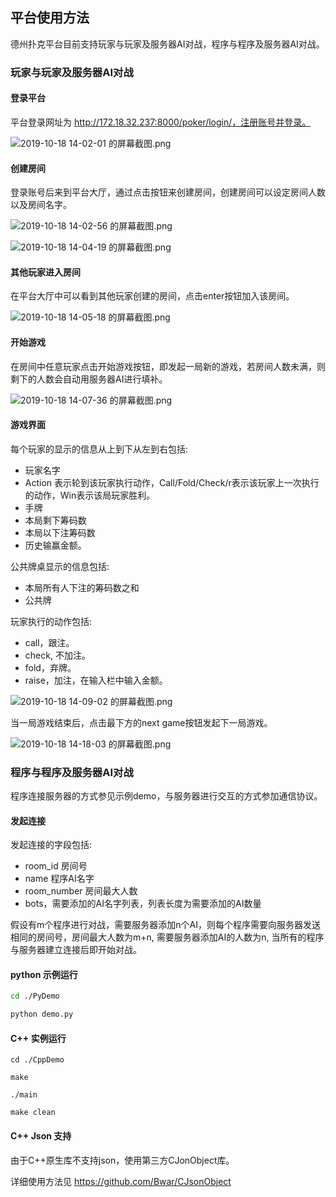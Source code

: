 ## 平台使用方法

德州扑克平台目前支持玩家与玩家及服务器AI对战，程序与程序及服务器AI对战。

### 玩家与玩家及服务器AI对战

#### 登录平台

平台登录网址为 http://172.18.32.237:8000/poker/login/，注册账号并登录。

![2019-10-18 14-02-01 的屏幕截图.png](http://ww1.sinaimg.cn/large/006A69aEly1g82bfu911xj30j3093q30.jpg)

#### 创建房间

登录账号后来到平台大厅，通过点击按钮来创建房间，创建房间可以设定房间人数以及房间名字。

![2019-10-18 14-02-56 的屏幕截图.png](http://ww1.sinaimg.cn/large/006A69aEly1g82bgrhhiwj30rz08274b.jpg)

![2019-10-18 14-04-19 的屏幕截图.png](http://ww1.sinaimg.cn/large/006A69aEgy1g82bi560rsj30ke063aa5.jpg)

#### 其他玩家进入房间

在平台大厅中可以看到其他玩家创建的房间，点击enter按钮加入该房间。

![2019-10-18 14-05-18 的屏幕截图.png](http://ww1.sinaimg.cn/large/006A69aEgy1g82bjcrxejj30n807b3yk.jpg)

#### 开始游戏

在房间中任意玩家点击开始游戏按钮，即发起一局新的游戏，若房间人数未满，则剩下的人数会自动用服务器AI进行填补。

![2019-10-18 14-07-36 的屏幕截图.png](http://ww1.sinaimg.cn/large/006A69aEgy1g82blkh8iuj30sn09zjrk.jpg)

#### 游戏界面

每个玩家的显示的信息从上到下从左到右包括:

* 玩家名字
* Action 表示轮到该玩家执行动作，Call/Fold/Check/r表示该玩家上一次执行的动作，Win表示该局玩家胜利。
* 手牌
* 本局剩下筹码数
* 本局以下注筹码数
* 历史输赢金额。

公共牌桌显示的信息包括:

* 本局所有人下注的筹码数之和
* 公共牌

玩家执行的动作包括:

* call，跟注。
* check, 不加注。
* fold，弃牌。
* raise，加注，在输入栏中输入金额。

![2019-10-18 14-09-02 的屏幕截图.png](http://ww1.sinaimg.cn/large/006A69aEgy1g82bna32cuj30oc0nugmk.jpg)

当一局游戏结束后，点击最下方的next game按钮发起下一局游戏。

![2019-10-18 14-18-03 的屏幕截图.png](http://ww1.sinaimg.cn/large/006A69aEgy1g82bwis6gcj30mn0o7gmm.jpg)

### 程序与程序及服务器AI对战

程序连接服务器的方式参见示例demo，与服务器进行交互的方式参加通信协议。

#### 发起连接

发起连接的字段包括:

* room_id 房间号
* name 程序AI名字
* room_number 房间最大人数
* bots，需要添加的AI名字列表，列表长度为需要添加的AI数量

假设有m个程序进行对战，需要服务器添加n个AI，则每个程序需要向服务器发送相同的房间号，房间最大人数为m+n, 需要服务器添加AI的人数为n, 当所有的程序与服务器建立连接后即开始对战。

#### python 示例运行

```bash
cd ./PyDemo

python demo.py

```

#### C++ 实例运行

```
cd ./CppDemo

make

./main 

make clean
```

#### C++ Json 支持

由于C++原生库不支持json，使用第三方CJonObject库。

详细使用方法见 https://github.com/Bwar/CJsonObject



